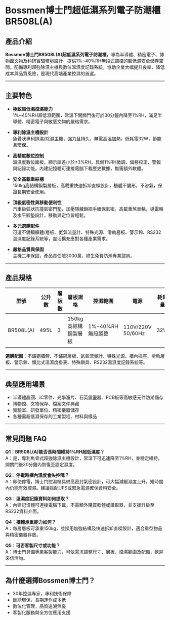 # Bossmen博士門超低濕系列電子防潮櫃 BR508L(A)

## 產品介紹

**Bossmen博士門BR508L(A)超低濕系列電子防潮櫃**，專為半導體、精密電子、博物館文物及科研實驗環境設計，提供1%~40%RH無段式調控的超低濕安全儲存空間。配備專利超強除濕主機與數位溫濕度記錄系統，協助企業大幅提升良率、降低成本與品質風險，是現代高端產業控濕的首選。

---

## 主要特色

- **極致超低濕控濕能力**  
  1%~40%RH超低濕範圍，常溫下開關門後可於30分鐘內降至1%RH，滿足半導體、精密電子與敏感文物的嚴格需求。

- **專利除濕主機設計**  
  魚骨狀專利排濕/除濕主機，強力且持久，無需高溫加熱，低耗電32W，節能且環保。

- **高精度數位控制**  
  溫濕度數位面板，顯示誤差小於±3%RH，具備1%RH微調、偏移校正、警報與記錄功能。內建記憶體可連接電腦下載歷史數據，無需額外軟體。

- **安全高載重結構**  
  150kg高結構鋼製層板，高載重快速拆卸直樑設計，櫃體不變形，不滲氣，保證長期安全使用。

- **頂級氣密性與移動便利性**  
  汽車級弧狀抗撞氣密門墊，加壓隱藏鎖把手確保氣密。高載重煞車輪，導電輪及水平腳墊設計，移動與定位皆輕鬆。

- **多元選購配件**  
  可選不鏽鋼櫃體/層板、氮氣流量計、特殊光源、滑軌層板、警示鈴、RS232溫濕度記錄系統等，靈活擴充應對各種產業需求。

- **嚴格品質與保固**  
  主機二年保固，產品責任險3000萬，終生免費防潮專業諮詢。

---

## 產品規格

| 型號       | 公升數 | 層板數 | 層板規格          | 控濕範圍       | 電源                | 耗電量 | 外尺寸(mm)          | 內尺寸(mm)           |
|------------|--------|--------|-------------------|----------------|---------------------|--------|---------------------|----------------------|
| BR508L(A)  | 495L   | 3      | 150kg高結構鋼製層板 | 1%~40%RH無段調整 | 110V/220V 50/60Hz   | 32W    | W1000 x H1118 x D480 | W998 x H1032 x D479  |

**選購配備**：不鏽鋼櫃體、不鏽鋼層板、氮氣流量計、特殊光源、櫃內插座、滑軌層板、警示鈴、類比式溫濕度掛表、特殊鎖具、RS232溫濕度記錄系統等。

---

## 典型應用場景

- 半導體晶圓、IC零件、光學濾片、石英震盪器、PCB板等高敏感元件防潮儲存
- 博物館、文物保存、檔案文件典藏
- 實驗室、研發單位、精密儀器儲存
- 各種需超低濕保存的工業製程、材料與樣品

---

## 常見問題 FAQ

**Q1：BR508L(A)能否長時間維持1%RH超低濕度？**  
A：是，專利魚骨式超強除濕主機設計，常溫下可迅速降至1%RH，並穩定維持。開關門後30分鐘內恢復至設定濕度。

**Q2：停電時櫃內濕度會失控嗎？**  
A：即使停電，博士門控濕櫃具備高密封氣密設計，可大幅減緩濕度上升，短時間內仍能有效控濕。建議搭配UPS或緊急電源確保資料安全。

**Q3：溫濕度記錄資料如何提取？**  
A：內建記憶體可連接電腦下載，不需額外購買軟體或讀取器，並支援升級至RS232資料介面。

**Q4：櫃體承重能力如何？**  
A：每層層板可承重150kg，並採用加強結構及快速拆卸直樑設計，適合重型物品與精密儀器存放。

**Q5：可否客製尺寸或功能？**  
A：博士門具備專業客製能力，可依需求調整尺寸、層板、控濕範圍及配備，歡迎來信洽詢。

---

## 為什麼選擇Bossmen博士門？

- 30年控濕專家，專利技術保障
- 節能環保，長期運作成本低
- 數位化管理，品質追溯無憂
- 客製化服務與全方位應用支援